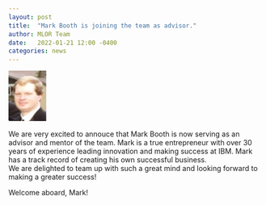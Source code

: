 ```yaml
---
layout: post
title:  "Mark Booth is joining the team as advisor."
author: MLOR Team
date:   2022-01-21 12:00 -0400
categories: news
---
```

<style>
.center {
  display: block;
  margin-left: auto;
  margin-right: auto;
  width: 50%;
}
img {
  border radius: 8px;
}
</style>
<script src="https://kit.fontawesome.com/7812f4f196.js" crossorigin="anonymous"></script>

<img src="/teampics/mark.jpg" class="rounded-corners" alt="am" width=75 height=100>

We are very excited to annouce that Mark Booth <a href="https://www.linkedin.com/in/mark-booth-a1844b41"><i class="fab fa-linkedin"></i></a> is now serving as an advisor and mentor of the team. Mark is a true entrepreneur with over 30 years of experience leading innovation and making success at IBM.
Mark has a track record of creating his own successful business. <br/>
We are delighted to team up with such a great mind and looking forward to making a greater success!

Welcome aboard, Mark!
